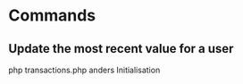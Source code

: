 # Commands

## Update the most recent value for a user

php transactions.php anders Initialisation

